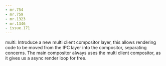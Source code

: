 ```yaml
---
- mr.754
- mr.759
- mr.1323
- mr.1346
- issue.171
---
```


multi: Introduce a new multi client compositor layer, this allows rendering code
to be moved from the IPC layer into the compositor, separating concerns. The
main compositor always uses the multi client compositor, as it gives us a async
render loop for free.

